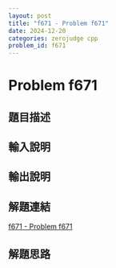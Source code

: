 ```yaml
---
layout: post
title: "f671 - Problem f671"
date: 2024-12-20
categories: zerojudge cpp
problem_id: f671
---
```


# Problem f671

## 題目描述



## 輸入說明



## 輸出說明



## 解題連結

[f671 - Problem f671](https://zerojudge.tw/ShowProblem?problemid=f671)

## 解題思路

